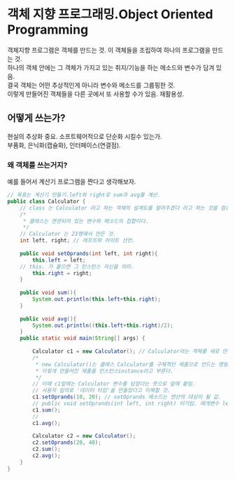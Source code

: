 # 객체 지향 프로그래밍.Object Oriented Programming 

객체지향 프로그램은 객체를 만드는 것. 이 객체들을 조립하여 하나의 프로그램을 만드는 것.   
하나의 객체 안에는 그 객체가 가지고 있는 취지/기능을 하는 메소드와 변수가 담겨 있음.   
결국 객체는 어떤 추상적인게 아니라 변수와 메소드를 그룹핑한 것.   
이렇게 만들어진 객체들을 다른 곳에서 또 사용할 수가 있음. 재활용성.   

## 어떻게 쓰는가?

현실의 추상화 중요. 소프트웨어적으로 단순화 시킬수 있는가.   
부품화, 은닉화(캡슐화), 인터페이스(연결점).    

### 왜 객체를 쓰는거지?

예를 들어서 계산기 프로그램을 짠다고 생각해보자.

```java
// 목표는 계산기 만들기.left와 right로 sum과 avg를 계산. 
public class Calculator {
	// class 는 Calculator 라고 하는 객체의 설계도를 알려주겠다 라고 하는 것을 컴퓨터에게 알려주는 것.
	/*
	 * 클래스는 연관되어 있는 변수와 메소드의 집합이다.
	 */
	// Calculator 는 23행에서 만든 것.
    int left, right; // 레프트와 라이트 선언.
    
    public void setOprands(int left, int right){
        this.left = left;
    // this. 가 붙으면 그 인스턴스 자신을 의미.
        this.right = right;
    }
      
    public void sum(){
        System.out.println(this.left+this.right);
    }
      
    public void avg(){
        System.out.println((this.left+this.right)/2);
    }
    public static void main(String[] args) {
        
        Calculator c1 = new Calculator(); // Calculator라는 객체를 새로 만들어서 c1이라는 변수에 담음.
        /*
         * new Calculator()는 클래스 Calculator를 구체적인 제품으로 만드는 명령.
         * 이렇게 만들어진 제품을 인스턴스instance라고 부른다.
         */
        // 이때 c1앞에는 Calculator 변수를 담았다는 뜻으로 앞에 붙임.
        // 사용자 임의로 '데이터 타입'을 만들었다고 이해할 것.
        c1.setOprands(10, 20); // setOprands 메소드는 연산의 대상이 될 값. 
        // public void setOprands(int left, int right) 이거임. 매개변수 left right 에는 10과 20이 들어가겠지.
        c1.sum();       
        // 
        c1.avg();       
          
        Calculator c2 = new Calculator();
        c2.setOprands(20, 40);
        c2.sum();       
        c2.avg();
    }
}
```
